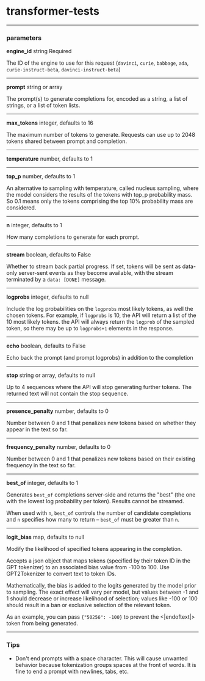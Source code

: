 # transformer-tests
---
### parameters

**engine_id** string Required

The ID of the engine to use for this request (`davinci`, `curie`, `babbage`, `ada`, `curie-instruct-beta`, `davinci-instruct-beta`)

---
**prompt** string or array

The prompt(s) to generate completions for, encoded as a string, a list of strings, or a list of token lists.

---
**max_tokens** integer, defaults to 16

The maximum number of tokens to generate. Requests can use up to 2048 tokens shared between prompt and completion.

---
**temperature** number, defaults to 1

---
**top_p** number, defaults to 1

An alternative to sampling with temperature, called nucleus sampling, where the model considers the results of the tokens with top_p probability mass. So 0.1 means only the tokens comprising the top 10% probability mass are considered.

---
**n** integer, defaults to 1

How many completions to generate for each prompt.

---
**stream** boolean, defaults to False

Whether to stream back partial progress. If set, tokens will be sent as data-only server-sent events as they become available, with the stream terminated by a `data: [DONE]` message.

---
**logprobs** integer, defaults to null

Include the log probabilities on the `logprobs` most likely tokens, as well the chosen tokens. For example, if `logprobs` is 10, the API will return a list of the 10 most likely tokens. the API will always return the `logprob` of the sampled token, so there may be up to `logprobs+1` elements in the response.

---
**echo** boolean, defaults to False

Echo back the prompt (and prompt logprobs) in addition to the completion

---
**stop** string or array, defaults to null

Up to 4 sequences where the API will stop generating further tokens. The returned text will not contain the stop sequence.

---
**presence_penalty** number, defaults to 0

Number between 0 and 1 that penalizes new tokens based on whether they appear in the text so far. 

---
**frequency_penalty** number, defaults to 0

Number between 0 and 1 that penalizes new tokens based on their existing frequency in the text so far.

---
**best_of** integer, defaults to 1

Generates `best_of` completions server-side and returns the "best" (the one with the lowest log probability per token). Results cannot be streamed.

When used with `n`, `best_of` controls the number of candidate completions and `n` specifies how many to return – `best_of` must be greater than `n`.

---
**logit_bias** map, defaults to null

Modify the likelihood of specified tokens appearing in the completion.

Accepts a json object that maps tokens (specified by their token ID in the GPT tokenizer) to an associated bias value from -100 to 100. 
Use GPT2Tokenizer to convert text to token IDs. 

Mathematically, the bias is added to the logits generated by the model prior to sampling. The exact effect will vary per model, but values between -1 and 1 should decrease or increase likelihood of selection; values like -100 or 100 should result in a ban or exclusive selection of the relevant token.

As an example, you can pass `{"50256": -100}` to prevent the <|endoftext|> token from being generated.

---
### Tips

* Don't end prompts with a space character. This will cause unwanted behavior because tokenization groups spaces at the front of words. It is fine to end a prompt with newlines, tabs, etc.